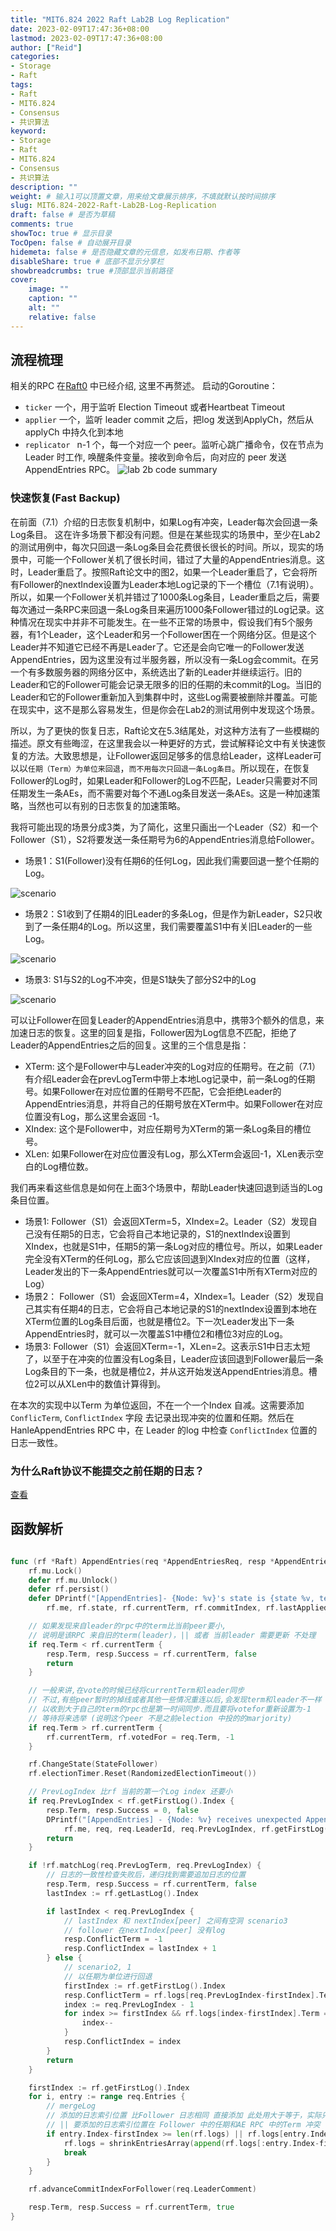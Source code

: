 ```yaml
---
title: "MIT6.824 2022 Raft Lab2B Log Replication"
date: 2023-02-09T17:47:36+08:00
lastmod: 2023-02-09T17:47:36+08:00
author: ["Reid"]
categories: 
- Storage
- Raft
tags: 
- Raft
- MIT6.824
- Consensus
- 共识算法
keyword:
- Storage
- Raft
- MIT6.824
- Consensus
- 共识算法
description: ""
weight: # 输入1可以顶置文章，用来给文章展示排序，不填就默认按时间排序
slug: MIT6.824-2022-Raft-Lab2B-Log-Replication
draft: false # 是否为草稿
comments: true
showToc: true # 显示目录
TocOpen: false # 自动展开目录
hidemeta: false # 是否隐藏文章的元信息，如发布日期、作者等
disableShare: true # 底部不显示分享栏
showbreadcrumbs: true #顶部显示当前路径
cover:
    image: ""
    caption: ""
    alt: ""
    relative: false
---
```

## 流程梳理
相关的RPC 在[Raft0](https://reid00.github.io/posts/mit6.824-2022-raft-%E4%BB%8B%E7%BB%8D/) 中已经介绍, 这里不再赘述。
启动的Goroutine：
- `ticker`  一个，用于监听 Election Timeout 或者Heartbeat Timeout
- `applier` 一个，监听 leader commit 之后，把log 发送到ApplyCh，然后从applyCh 中持久化到本地
- `replicator ` n-1 个，每一个对应一个 peer。监听心跳广播命令，仅在节点为 Leader 时工作, 唤醒条件变量。接收到命令后，向对应的 peer 发送 AppendEntries RPC。
![lab 2b code summary](https://cdn.staticaly.com/gh/Reid00/image-host@main/20230203/image.6t8huvb8nsg0.webp)


### 快速恢复(Fast Backup)
在前面（7.1）介绍的日志恢复机制中，如果Log有冲突，Leader每次会回退一条Log条目。 这在许多场景下都没有问题。但是在某些现实的场景中，至少在Lab2的测试用例中，每次只回退一条Log条目会花费很长很长的时间。所以，现实的场景中，可能一个Follower关机了很长时间，错过了大量的AppendEntries消息。这时，Leader重启了。按照Raft论文中的图2，如果一个Leader重启了，它会将所有Follower的nextIndex设置为Leader本地Log记录的下一个槽位（7.1有说明）。所以，如果一个Follower关机并错过了1000条Log条目，Leader重启之后，需要每次通过一条RPC来回退一条Log条目来遍历1000条Follower错过的Log记录。这种情况在现实中并非不可能发生。在一些不正常的场景中，假设我们有5个服务器，有1个Leader，这个Leader和另一个Follower困在一个网络分区。但是这个Leader并不知道它已经不再是Leader了。它还是会向它唯一的Follower发送AppendEntries，因为这里没有过半服务器，所以没有一条Log会commit。在另一个有多数服务器的网络分区中，系统选出了新的Leader并继续运行。旧的Leader和它的Follower可能会记录无限多的旧的任期的未commit的Log。当旧的Leader和它的Follower重新加入到集群中时，这些Log需要被删除并覆盖。可能在现实中，这不是那么容易发生，但是你会在Lab2的测试用例中发现这个场景。

所以，为了更快的恢复日志，Raft论文在5.3结尾处，对这种方法有了一些模糊的描述。原文有些晦涩，在这里我会以一种更好的方式，尝试解释论文中有关快速恢复的方法。大致思想是，让Follower返回足够多的信息给Leader，这样Leader可以以`任期（Term）为单位来回退`，`而不用每次只回退一条Log条目`。所以现在，在恢复Follower的Log时，如果Leader和Follower的Log不匹配，Leader只需要对不同任期发生一条AEs，而不需要对每个不通Log条目发送一条AEs。这是一种加速策略，当然也可以有别的日志恢复的加速策略。

我将可能出现的场景分成3类，为了简化，这里只画出一个Leader（S2）和一个Follower（S1），S2将要发送一条任期号为6的AppendEntries消息给Follower。
- 场景1：S1(Follower)没有任期6的任何Log，因此我们需要回退一整个任期的Log。

![scenario](https://cdn.staticaly.com/gh/Reid00/image-host@main/20230117/image.5vhjr3670to0.webp)

- 场景2：S1收到了任期4的旧Leader的多条Log，但是作为新Leader，S2只收到了一条任期4的Log。所以这里，我们需要覆盖S1中有关旧Leader的一些Log。

![scenario](https://cdn.staticaly.com/gh/Reid00/image-host@main/20230117/image.75o42ybpazo0.webp)

- 场景3: S1与S2的Log不冲突，但是S1缺失了部分S2中的Log

![scenario](https://cdn.staticaly.com/gh/Reid00/image-host@main/20230117/image.29pfjgga39j4.webp)

可以让Follower在回复Leader的AppendEntries消息中，携带3个额外的信息，来加速日志的恢复。这里的回复是指，Follower因为Log信息不匹配，拒绝了Leader的AppendEntries之后的回复。这里的三个信息是指：
- XTerm: 这个是Follower中与Leader冲突的Log对应的任期号。在之前（7.1）有介绍Leader会在prevLogTerm中带上本地Log记录中，前一条Log的任期号。如果Follower在对应位置的任期号不匹配，它会拒绝Leader的AppendEntries消息，并将自己的任期号放在XTerm中。如果Follower在对应位置没有Log，那么这里会返回 -1。
- XIndex: 这个是Follower中，对应任期号为XTerm的第一条Log条目的槽位号。
- XLen: 如果Follower在对应位置没有Log，那么XTerm会返回-1，XLen表示空白的Log槽位数。

我们再来看这些信息是如何在上面3个场景中，帮助Leader快速回退到适当的Log条目位置。
- 场景1: Follower（S1）会返回XTerm=5，XIndex=2。Leader（S2）发现自己没有任期5的日志，它会将自己本地记录的，S1的nextIndex设置到XIndex，也就是S1中，任期5的第一条Log对应的槽位号。所以，如果Leader完全没有XTerm的任何Log，那么它应该回退到XIndex对应的位置（这样，Leader发出的下一条AppendEntries就可以一次覆盖S1中所有XTerm对应的Log）
- 场景2： Follower（S1）会返回XTerm=4，XIndex=1。Leader（S2）发现自己其实有任期4的日志，它会将自己本地记录的S1的nextIndex设置到本地在XTerm位置的Log条目后面，也就是槽位2。下一次Leader发出下一条AppendEntries时，就可以一次覆盖S1中槽位2和槽位3对应的Log。
- 场景3: Follower（S1）会返回XTerm=-1，XLen=2。这表示S1中日志太短了，以至于在冲突的位置没有Log条目，Leader应该回退到Follower最后一条Log条目的下一条，也就是槽位2，并从这开始发送AppendEntries消息。槽位2可以从XLen中的数值计算得到。

在本次的实现中以Term 为单位返回，不在一个一个Index 自减。这需要添加 `ConflicTerm`, `ConflictIndex` 字段 去记录出现冲突的位置和任期。然后在 HanleAppendEntries RPC 中，在 Leader 的log
中检查 `ConflictIndex` 位置的日志一致性。

### 为什么Raft协议不能提交之前任期的日志？
[查看](https://reid00.github.io/posts/%E4%B8%BA%E4%BB%80%E4%B9%88raft%E5%8D%8F%E8%AE%AE%E4%B8%8D%E8%83%BD%E6%8F%90%E4%BA%A4%E4%B9%8B%E5%89%8D%E4%BB%BB%E6%9C%9F%E7%9A%84%E6%97%A5%E5%BF%97/)

## 函数解析
```go

func (rf *Raft) AppendEntries(req *AppendEntriesReq, resp *AppendEntriesResp) {
	rf.mu.Lock()
	defer rf.mu.Unlock()
	defer rf.persist()
	defer DPrintf("[AppendEntries]- {Node: %v}'s state is {state %v, term %v, commitIndex %v, lastApplied %v, firstLog %v, lastLog %v} before processing AppendEntriesRequest %v and reply AppendEntries %v",
		rf.me, rf.state, rf.currentTerm, rf.commitIndex, rf.lastApplied, rf.getFirstLog(), rf.getLastLog(), req, resp)

	// 如果发现来自leader的rpc中的term比当前peer要小,
	// 说明是该RPC 来自旧的term(leader)，|| 或者 当前leader 需要更新 不处理
	if req.Term < rf.currentTerm {
		resp.Term, resp.Success = rf.currentTerm, false
		return
	}

	// 一般来讲,在vote的时候已经将currentTerm和leader同步
	// 不过,有些peer暂时的掉线或者其他一些情况重连以后,会发现term和leader不一样
	// 以收到大于自己的term的rpc也是第一时间同步.而且要将votefor重新设置为-1
	// 等待将来选举 (说明这个peer 不是之前election 中投的的marjority)
	if req.Term > rf.currentTerm {
		rf.currentTerm, rf.votedFor = req.Term, -1
	}

	rf.ChangeState(StateFollower)
	rf.electionTimer.Reset(RandomizedElectionTimeout())

	// PrevLogIndex 比rf 当前的第一个Log index 还要小
	if req.PrevLogIndex < rf.getFirstLog().Index {
		resp.Term, resp.Success = 0, false
		DPrintf("[AppendEntries] - {Node: %v} receives unexpected AppendEntriesRequest %v from {Node: %v} because prevLogIndex %v < firstLogIndex %v",
			rf.me, req, req.LeaderId, req.PrevLogIndex, rf.getFirstLog().Index)
		return
	}

	if !rf.matchLog(req.PrevLogTerm, req.PrevLogIndex) {
		// 日志的一致性检查失败后，递归找到需要追加日志的位置
		resp.Term, resp.Success = rf.currentTerm, false
		lastIndex := rf.getLastLog().Index

		if lastIndex < req.PrevLogIndex {
			// lastIndex 和 nextIndex[peer] 之间有空洞 scenario3
			// follower 在nextIndex[peer] 没有log
			resp.ConflictTerm = -1
			resp.ConflictIndex = lastIndex + 1
		} else {
			// scenario2, 1
			// 以任期为单位进行回退
			firstIndex := rf.getFirstLog().Index
			resp.ConflictTerm = rf.logs[req.PrevLogIndex-firstIndex].Term
			index := req.PrevLogIndex - 1
			for index >= firstIndex && rf.logs[index-firstIndex].Term == resp.ConflictTerm {
				index--
			}
			resp.ConflictIndex = index
		}
		return
	}

	firstIndex := rf.getFirstLog().Index
	for i, entry := range req.Entries {
		// mergeLog
		// 添加的日志索引位置 比Follower 日志相同 直接添加 此处用大于等于，实际只有==
		// || 要添加的日志索引位置在 Follower 中的任期和AE RPC 中的Term 冲突
		if entry.Index-firstIndex >= len(rf.logs) || rf.logs[entry.Index-firstIndex].Term != entry.Term {
			rf.logs = shrinkEntriesArray(append(rf.logs[:entry.Index-firstIndex], req.Entries[i:]...))
			break
		}
	}

	rf.advanceCommitIndexForFollower(req.LeaderComment)

	resp.Term, resp.Success = rf.currentTerm, true
}
```